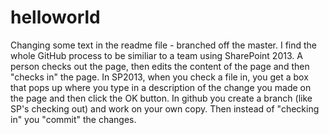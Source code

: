 # helloworld
Changing some text in the readme file - branched off the master.
I find the whole GitHub process to be similiar to a team using SharePoint 2013. A person checks out the page, then edits the content of the page and then "checks in" the page. In SP2013, when you check a file in, you get a box that pops up where you type in a description of the change you made on the page and then click the OK button. In github you create a branch (like SP's checking out) and work on your own copy. Then instead of "checking in" you "commit" the changes. 

